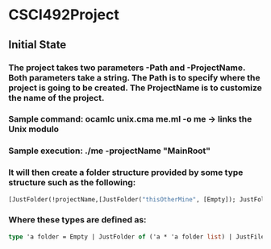 # CSCI492Project

## Initial State

### The project takes two parameters -Path and -ProjectName. Both parameters take a string. The Path is to specify where the project is going to be created. The ProjectName is to customize the name of the project.

### Sample command: ocamlc unix.cma me.ml -o me -> links the Unix modulo
### Sample execution: ./me -projectName "MainRoot"

### It will then create a folder structure provided by some type structure such as the following:

```ocaml
[JustFolder(!projectName,[JustFolder("thisOtherMine", [Empty]); JustFolder("nextToo", [Empty]); JustFile(["me133.txt"; "me2.txt"; "me3.txt"; "me4.txt"])])]
```

### Where these types are defined as: 
```ocaml
type 'a folder = Empty | JustFolder of ('a * 'a folder list) | JustFile of ('a list ) | Both of ('a list * 'a folder list)
```

